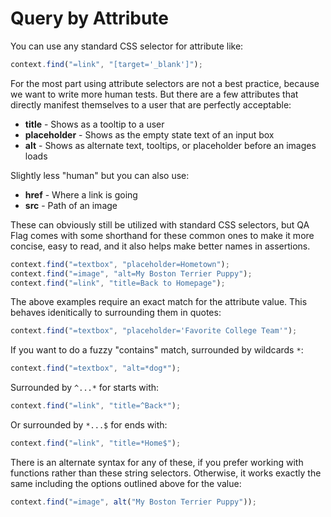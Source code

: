 # Query by Attribute

You can use any standard CSS selector for attribute like:

```typescript
context.find("=link", "[target='_blank']");
```

For the most part using attribute selectors are not a best practice, because we want to write more human tests. But there are a few attributes that directly manifest themselves to a user that are perfectly acceptable:

- **title** - Shows as a tooltip to a user
- **placeholder** - Shows as the empty state text of an input box
- **alt** - Shows as alternate text, tooltips, or placeholder before an images loads

Slightly less "human" but you can also use:

- **href** - Where a link is going
- **src** - Path of an image

These can obviously still be utilized with standard CSS selectors, but QA Flag comes with some shorthand for these common ones to make it more concise, easy to read, and it also helps make better names in assertions.

```typescript
context.find("=textbox", "placeholder=Hometown");
context.find("=image", "alt=My Boston Terrier Puppy");
context.find("=link", "title=Back to Homepage");
```

The above examples require an exact match for the attribute value. This behaves idenitically to surrounding them in quotes:

```typescript
context.find("=textbox", "placeholder='Favorite College Team'");
```

If you want to do a fuzzy "contains" match, surrounded by wildcards `*`:

```typescript
context.find("=textbox", "alt=*dog*");
```

Surrounded by `^...*` for starts with:

```typescript
context.find("=link", "title=^Back*");
```

Or surrounded by `*...$` for ends with:

```typescript
context.find("=link", "title=*Home$");
```

There is an alternate syntax for any of these, if you prefer working with functions rather than these string selectors. Otherwise, it works exactly the same including the options outlined above for the value:

```typescript
context.find("=image", alt("My Boston Terrier Puppy"));
```
